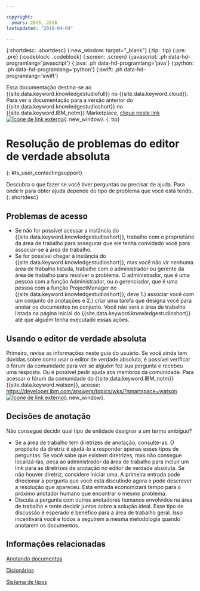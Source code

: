 ```yaml
---

copyright:
  years: 2015, 2018
lastupdated: "2018-04-04"

---
```


{:shortdesc: .shortdesc}
{:new_window: target="_blank"}
{:tip: .tip}
{:pre: .pre}
{:codeblock: .codeblock}
{:screen: .screen}
{:javascript: .ph data-hd-programlang='javascript'}
{:java: .ph data-hd-programlang='java'}
{:python: .ph data-hd-programlang='python'}
{:swift: .ph data-hd-programlang='swift'}

Essa documentação destina-se ao {{site.data.keyword.knowledgestudiofull}} no {{site.data.keyword.cloud}}. Para ver a documentação para a versão anterior do {{site.data.keyword.knowledgestudioshort}} no {{site.data.keyword.IBM_notm}} Marketplace, [clique neste link ![Ícone de link externo](../../icons/launch-glyph.svg "Ícone de link externo")](https://console.bluemix.net/docs/services/knowledge-studio/user-guide-help.html){: new_window}.
{: tip}

# Resolução de problemas do editor de verdade absoluta
{: #ts_user_contactingsupport}

Descubra o que fazer se você tiver perguntas ou precisar de ajuda. Para onde ir para obter ajuda depende do tipo de problema que você está tendo.
{: shortdesc}

## Problemas de acesso

- Se não for possível acessar a instância do {{site.data.keyword.knowledgestudioshort}}, trabalhe com o proprietário da área de trabalho para assegurar que ele tenha convidado você para associar-se à área de trabalho.
- Se for possível chegar à instância do {{site.data.keyword.knowledgestudioshort}}, mas você não vir nenhuma área de trabalho listada, trabalhe com o administrador ou gerente da área de trabalho para resolver o problema. O administrador, que é uma pessoa com a função Administrador, ou o gerenciador, que é uma pessoa com a função ProjectManager no {{site.data.keyword.knowledgestudioshort}}, deve 1.) associar você com um conjunto de anotações e 2.) criar uma tarefa que designa você para anotar os documentos no conjunto. Você não verá a área de trabalho listada na página inicial do {{site.data.keyword.knowledgestudioshort}} até que alguém tenha executado essas ações.

## Usando o editor de verdade absoluta

Primeiro, revise as informações neste guia do usuário. Se você ainda tem dúvidas sobre como usar o editor de verdade absoluta, é possível verificar o fórum da comunidade para ver se alguém fez sua pergunta e recebeu uma resposta. Ou é possível pedir ajuda aos membros da comunidade. Para acessar o fórum da comunidade do {{site.data.keyword.IBM_notm}} {{site.data.keyword.watson}}, acesse: [https://developer.ibm.com/answers/topics/wks/?smartspace=watson ![Ícone de link externo](../../icons/launch-glyph.svg "Ícone de link externo")](https://developer.ibm.com/answers/topics/wks/?smartspace=watson){: new_window}.

## Decisões de anotação

Não consegue decidir qual tipo de entidade designar a um termo ambíguo?

- Se a área de trabalho tem diretrizes de anotação, consulte-as. O propósito da diretriz é ajudá-lo a responder apenas esses tipos de perguntas. Se você sabe que existem diretrizes, mas não consegue localizá-las, peça ao administrador da área de trabalho para incluir um link para as diretrizes de anotação no editor de verdade absoluta. Se não houver diretriz, considere iniciar uma. A primeira entrada pode direcionar a pergunta que você está discutindo agora e pode descrever a resolução que apareceu. Esta entrada economizará tempo para o próximo anotador humano que encontrar o mesmo problema.
- Discuta a pergunta com outros anotadores humanos envolvidos na área de trabalho e tente decidir juntos sobre a solução ideal. Esse tipo de discussão é esperado e benéfico para a área de trabalho geral. Isso incentivará você e todos a seguirem a mesma metodologia quando anotarem os documentos.

## Informações relacionadas

[Anotando documentos](/docs/services/watson-knowledge-studio/user-guide.html)

[Dicionários](/docs/services/watson-knowledge-studio/dictionaries.html)

[Sistema de tipos](/docs/services/watson-knowledge-studio/typesystem.html)
